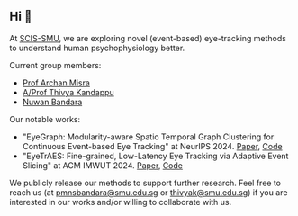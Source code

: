 ## Hi 👋

At [SCIS-SMU](https://computing.smu.edu.sg/), we are exploring novel (event-based) eye-tracking methods to understand human psychophysiology better.

Current group members:
* [Prof Archan Misra](https://sites.google.com/view/archan-misra)
* [A/Prof Thivya Kandappu](https://www.thivyak.info/)
* [Nuwan Bandara](https://www.nuwanbandara.com/) 

Our notable works:
* "EyeGraph: Modularity-aware Spatio Temporal Graph Clustering for Continuous Event-based Eye Tracking" at NeurIPS 2024. [Paper](https://openreview.net/pdf?id=YxuuzyplFZ), [Code](https://github.com/eye-tracking-for-physiological-sensing/eyegraph)
* "EyeTrAES: Fine-grained, Low-Latency Eye Tracking via Adaptive Event Slicing" at ACM IMWUT 2024. [Paper](https://arxiv.org/abs/2409.18813), [Code](https://github.com/arghasen10/EyeTrAES)

We publicly release our methods to support further research. Feel free to reach us (at pmnsbandara@smu.edu.sg or thivyak@smu.edu.sg) if you are interested in our works and/or willing to collaborate with us.

<!--

**Here are some ideas to get you started:**

🙋‍♀️ A short introduction - what is your organization all about?
🌈 Contribution guidelines - how can the community get involved?
👩‍💻 Useful resources - where can the community find your docs? Is there anything else the community should know?
🍿 Fun facts - what does your team eat for breakfast?
🧙 Remember, you can do mighty things with the power of [Markdown](https://docs.github.com/github/writing-on-github/getting-started-with-writing-and-formatting-on-github/basic-writing-and-formatting-syntax)
-->
